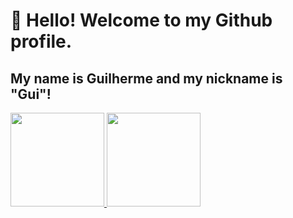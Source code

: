 # 👋 Hello! Welcome to my Github profile.
## My name is Guilherme and my nickname is "Gui"!

<div>
<a href="https://github.com/Asphyan">
<img loading="lazy" height="150em" src="https://github-readme-stats.vercel.app/api?username=Asphyan&show_icons=true&theme=dracula&include_all_commits=true&count_private=true"/>
<img loading="lazy" height="150em" src="https://github-readme-stats.vercel.app/api/top-langs/?username=Asphyan&layout=compact&langs_count=7&theme=dracula"/>
</div>
